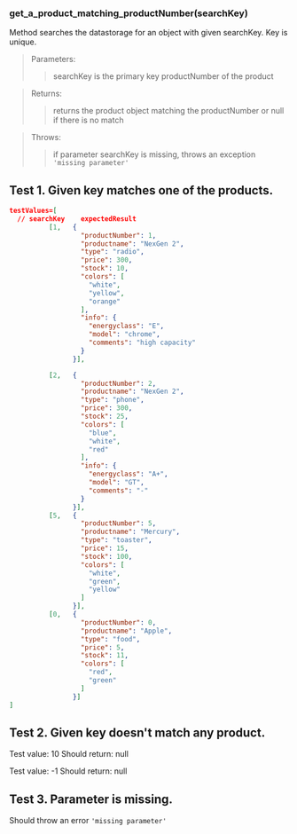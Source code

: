 ### **get_a_product_matching_productNumber(searchKey)**
Method searches the datastorage for an object with given searchKey. Key is unique.

>Parameters:
>>searchKey is the primary key productNumber of the product

>Returns:
>>returns the product object matching the productNumber or null if there is no match

>Throws:
>>if parameter searchKey is missing, throws an exception `'missing parameter'`

## Test 1. Given key matches one of the products.

```json
testValues=[
  // searchKey    expectedResult
          [1,   {
                  "productNumber": 1,
                  "productname": "NexGen 2",
                  "type": "radio",
                  "price": 300,
                  "stock": 10,
                  "colors": [
                    "white",
                    "yellow",
                    "orange"
                  ],
                  "info": {
                    "energyclass": "E",
                    "model": "chrome",
                    "comments": "high capacity"
                  }
                }],

          [2,   {
                  "productNumber": 2,
                  "productname": "NexGen 2",
                  "type": "phone",
                  "price": 300,
                  "stock": 25,
                  "colors": [
                    "blue",
                    "white",
                    "red"
                  ],
                  "info": {
                    "energyclass": "A+",
                    "model": "GT",
                    "comments": "-"
                  }
                }],
          [5,   {
                  "productNumber": 5,
                  "productname": "Mercury",
                  "type": "toaster",
                  "price": 15,
                  "stock": 100,
                  "colors": [
                    "white",
                    "green",
                    "yellow"
                  ]
                }],
          [0,   {
                  "productNumber": 0,
                  "productname": "Apple",
                  "type": "food",
                  "price": 5,
                  "stock": 11,
                  "colors": [
                    "red",
                    "green"
                  ]
                }]
]
```

## Test 2. Given key doesn't match any product.

Test value: 10
Should return: null

Test value: -1
Should return: null

## Test 3. Parameter is missing.

Should throw an error `'missing parameter'`